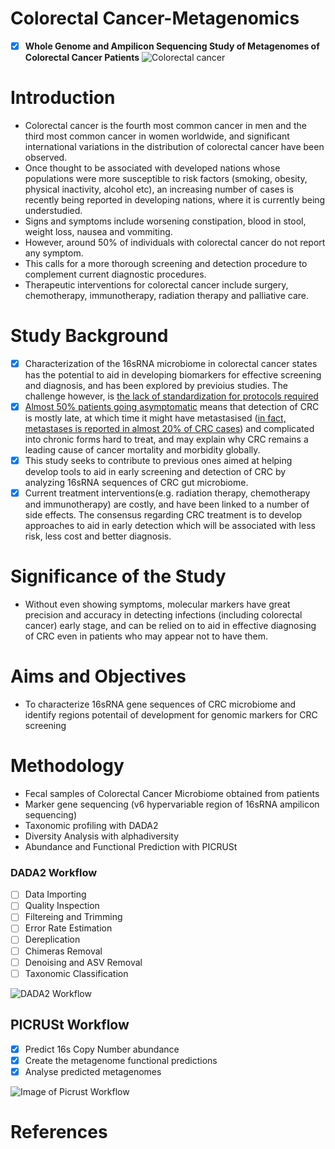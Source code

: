 # Colorectal Cancer-Metagenomics
   - [x] **Whole Genome and Ampilicon Sequencing Study of Metagenomes of Colorectal Cancer Patients**
![Colorectal cancer](https://media.springernature.com/full/springer-static/image/art%3A10.1038%2Fs41416-018-0264-x/MediaObjects/41416_2018_264_Fig1_HTML.png)

# Introduction
- Colorectal cancer is the fourth most common cancer in men and the third most common cancer in women worldwide,
and significant international variations in the distribution of colorectal cancer have been observed.
- Once thought to be associated with developed nations whose populations were more susceptible to risk factors
(smoking, obesity, physical inactivity, alcohol etc), an increasing number of cases is recently being reported 
in developing nations, where it is currently being understudied.
- Signs and symptoms include worsening constipation, blood in stool, weight loss, nausea and vommiting. 
- However, around 50% of individuals with colorectal cancer do not report any symptom.
- This calls for a more thorough screening and detection procedure to complement current diagnostic procedures.
- Therapeutic interventions for colorectal cancer include surgery, chemotherapy, immunotherapy, radiation 
therapy and palliative care.

# Study Background
- [x] Characterization of the 16sRNA microbiome in colorectal cancer states has the potential to aid in developing biomarkers
for effective screening and diagnosis, and has been explored by previoius studies. The challenge however, is [the lack of
standardization for protocols required](https://pubmed.ncbi.nlm.nih.gov/29755427/)
- [x] [Almost 50% patients going asymptomatic](https://www.ncbi.nlm.nih.gov/pmc/articles/PMC6133998/) means that detection of
CRC is mostly late, at which time it might have metastasised ([in fact, metastases is reported in almost 20% of CRC cases](https://pubmed.ncbi.nlm.nih.gov/24639430/)) and complicated into chronic forms hard to treat, and may explain why CRC remains a 
leading cause of cancer mortality and morbidity globally.
- [x] This study seeks to contribute to previous ones aimed at helping develop tools to aid in early screening and detection of CRC
by analyzing 16sRNA sequences of CRC gut microbiome.
- [x] Current treatment interventions(e.g. radiation therapy, chemotherapy and immunotherapy) are costly, and have been linked to a
number of side effects. The consensus regarding CRC treatment is to develop approaches to aid in early detection which will be 
associated with less risk, less cost and better diagnosis.

# Significance of the Study
- Without even showing symptoms, molecular markers have great precision and accuracy in detecting infections 
(including colorectal cancer) early stage, and can be relied on to aid in effective diagnosing of CRC even in patients who may 
appear not to have them.

# Aims and Objectives
- To characterize 16sRNA gene sequences of CRC microbiome and identify regions potentail of development for genomic markers for 
CRC screening

# Methodology
- Fecal samples of Colorectal Cancer Microbiome obtained from patients
- Marker gene sequencing (v6 hypervariable region of 16sRNA ampilicon sequencing)
- Taxonomic profiling with DADA2
- Diversity Analysis with alphadiversity
- Abundance and Functional Prediction with PICRUSt

### DADA2 Workflow
- [ ] Data Importing
- [ ] Quality Inspection
- [ ] Filtereing and Trimming
- [ ] Error Rate Estimation
- [ ] Dereplication
- [ ] Chimeras Removal
- [ ] Denoising and ASV Removal
- [ ] Taxonomic Classification

![DADA2 Workflow](https://slidetodoc.com/presentation_image_h/287504176fd61fbf9140bef6852f2963/image-24.jpg)

## PICRUSt Workflow
- [x] Predict 16s Copy Number abundance
- [x] Create the metagenome functional predictions 
- [x] Analyse predicted metagenomes

![Image of Picrust Workflow](https://media.springernature.com/full/springer-static/image/art%3A10.1038%2Fnbt.2676/MediaObjects/41587_2013_Article_BFnbt2676_Fig1_HTML.jpg) 

# References


